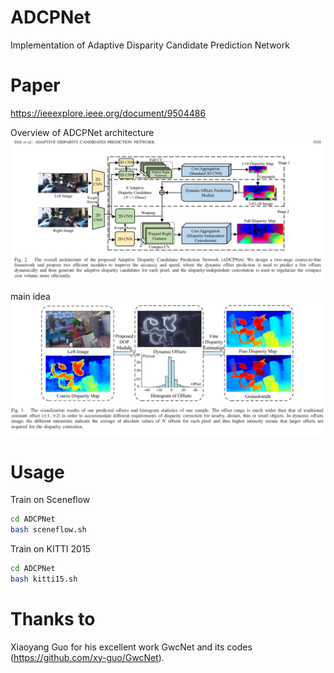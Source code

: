# ADCPNet
Implementation of Adaptive Disparity Candidate Prediction Network

# Paper
https://ieeexplore.ieee.org/document/9504486

Overview of ADCPNet architecture
![Overview of ADCPNet architecture](./md_data/net%20arch.png)

main idea
![main idea](./md_data/idea.png)

# Usage
Train on Sceneflow

```bash
cd ADCPNet
bash sceneflow.sh
```


Train on KITTI 2015
```bash
cd ADCPNet
bash kitti15.sh
```

# Thanks to
Xiaoyang Guo for his excellent work GwcNet and its codes (https://github.com/xy-guo/GwcNet).